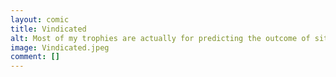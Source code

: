 ```yaml
---
layout: comic
title: Vindicated
alt: Most of my trophies are actually for predicting the outcome of situation comedies.
image: Vindicated.jpeg
comment: []
---
```

